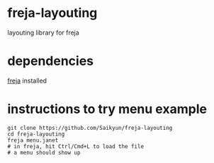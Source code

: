 # freja-layouting
layouting library for freja

# dependencies

[freja](https://github.com/Saikyun/freja) installed

# instructions to try menu example

```
git clone https://github.com/Saikyun/freja-layouting
cd freja-layouting
freja menu.janet
# in freja, hit Ctrl/Cmd+L to load the file
# a menu should show up
```
